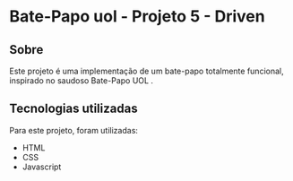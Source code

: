 # Bate-Papo uol - Projeto 5 - Driven

## Sobre
Este projeto é uma implementação de um bate-papo totalmente funcional, inspirado no saudoso Bate-Papo UOL .

## Tecnologias utilizadas
Para este projeto, foram utilizadas:

- HTML
- CSS
- Javascript

